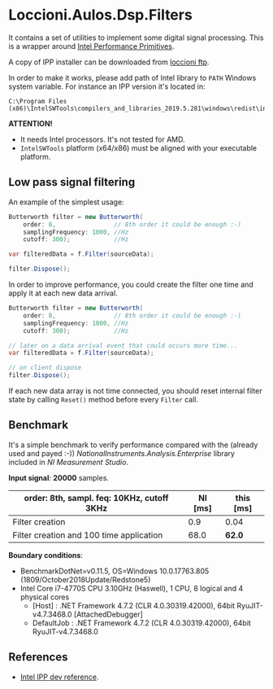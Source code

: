 # Loccioni.Aulos.Dsp.Filters

It contains a set of utilities to implement some digital signal processing.
This is a wrapper around [Intel Performance Primitives](https://software.intel.com/en-us/ipp).

A copy of IPP installer can be downloaded from [loccioni ftp](http://servizi.loccioni.com/Portal/FTP/118/w_ipp_2019.5.281.exe.zip).

In order to make it works, please add path of Intel library to `PATH` Windows system variable.
For instance an IPP version it's located in:

```
C:\Program Files (x86)\IntelSWTools\compilers_and_libraries_2019.5.281\windows\redist\intel64_win\ipp
```

**ATTENTION!** 
- It needs Intel processors. It's not tested for AMD.
- `IntelSWTools` platform (x64/x86) must be aligned with your executable platform.

## Low pass signal filtering

An example of the simplest usage:

``` c#
Butterworth filter = new Butterworth(
    order: 8,                // 8th order it could be enough :-)
    samplingFrequency: 1000, //Hz 
    cutoff: 300);            //Hz

var filteredData = f.Filter(sourceData);

filter.Dispose();
```

In order to improve performance, you could create the filter one time and apply it at each new data arrival.

``` c#
Butterworth filter = new Butterworth(
    order: 8,                // 8th order it could be enough :-)
    samplingFrequency: 1000, //Hz 
    cutoff: 300);            //Hz

// later on a data arrival event that could occurs more time...
var filteredData = f.Filter(sourceData);

// on client dispose
filter.Dispose();
```

If each new data array is not time connected, you should reset internal filter state by calling `Reset()` method
before every `Filter` call. 

## Benchmark

It's a simple benchmark to verify performance compared with the (already used and payed :-)) *NationalInstruments.Analysis.Enterprise* library
included in *NI Measurement Studio*.

**Input signal**: **20000** samples.

| order: **8th**,  sampl. feq: **10KHz**,  cutoff **3KHz** |   NI [ms] |   this [ms] |
|----------------------------------------------------------|-----------|-------------|
| Filter creation										   |     0.9   |      0.04   |
| Filter creation and 100 time application                 |    68.0   |   **62.0**  |

**Boundary conditions**: 
- BenchmarkDotNet=v0.11.5, OS=Windows 10.0.17763.805 (1809/October2018Update/Redstone5)
- Intel Core i7-4770S CPU 3.10GHz (Haswell), 1 CPU, 8 logical and 4 physical cores
  - [Host]     : .NET Framework 4.7.2 (CLR 4.0.30319.42000), 64bit RyuJIT-v4.7.3468.0  [AttachedDebugger]
  - DefaultJob : .NET Framework 4.7.2 (CLR 4.0.30319.42000), 64bit RyuJIT-v4.7.3468.0

## References

- [Intel IPP dev reference](https://software.intel.com/en-us/ipp-dev-reference).
